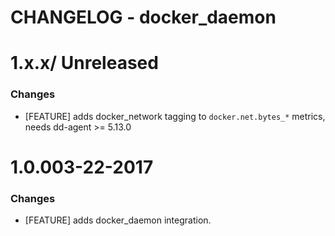# CHANGELOG - docker_daemon

1.x.x/ Unreleased
==================
### Changes

* [FEATURE] adds docker_network tagging to `docker.net.bytes_*` metrics, needs dd-agent >= 5.13.0

1.0.003-22-2017
==================
### Changes

* [FEATURE] adds docker_daemon integration.
